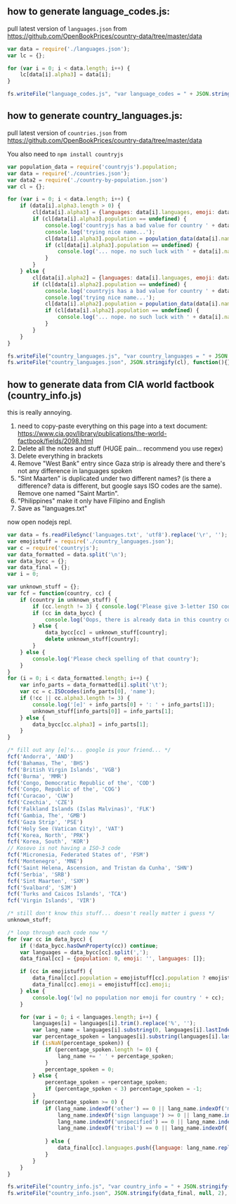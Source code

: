 ## how to generate language_codes.js:

pull latest version of `languages.json` from https://github.com/OpenBookPrices/country-data/tree/master/data

```js
var data = require('./languages.json');
var lc = {};

for (var i = 0; i < data.length; i++) {
    lc[data[i].alpha3] = data[i];
}

fs.writeFile("language_codes.js", "var language_codes = " + JSON.stringify(lc) + ";", function(){});
```

## how to generate country_languages.js:

pull latest version of `countries.json` from https://github.com/OpenBookPrices/country-data/tree/master/data

You also need to `npm install countryjs`

```js
var population_data = require('countryjs').population;
var data = require('./countries.json');
var data2 = require('./country-by-population.json')
var cl = {};

for (var i = 0; i < data.length; i++) {
    if (data[i].alpha3.length > 0) {
        cl[data[i].alpha3] = {languages: data[i].languages, emoji: data[i].emoji, population: population_data(data[i].alpha3, 'ISO3')};
        if (cl[data[i].alpha3].population == undefined) {
            console.log('countryjs has a bad value for country ' + data[i].alpha3);
            console.log('trying nice name...');
            cl[data[i].alpha3].population = population_data(data[i].name, 'name');
            if (cl[data[i].alpha3].population == undefined) {
                console.log('... nope. no such luck with ' + data[i].name + ' either. will need manual fixing.');
            }
        }
    } else {
        cl[data[i].alpha2] = {languages: data[i].languages, emoji: data[i].emoji, population: population_data(data[i].alpha2, 'ISO2')};
        if (cl[data[i].alpha2].population == undefined) {
            console.log('countryjs has a bad value for country ' + data[i].alpha2);
            console.log('trying nice name...');
            cl[data[i].alpha2].population = population_data(data[i].name, 'name');
            if (cl[data[i].alpha2].population == undefined) {
                console.log('... nope. no such luck with ' + data[i].name + ' either. will need manual fixing.');
            }
        }
    }
}

fs.writeFile("country_languages.js", "var country_languages = " + JSON.stringify(cl) + ";", function(){});
fs.writeFile("country_languages.json", JSON.stringify(cl), function(){});

```

## how to generate data from CIA world factbook (country_info.js)

this is really annoying.

1. need to copy-paste everything on this page into a text document: https://www.cia.gov/library/publications/the-world-factbook/fields/2098.html
2. Delete all the notes and stuff (HUGE pain... recommend you use regex)
3. Delete everything in brackets
4. Remove "West Bank" entry since Gaza strip is already there and there's not any difference in languages spoken
5. "Sint Maarten" is duplicated under two different names? (is there a difference? data is different, but google says ISO codes are the same). Remove one named "Saint Martin".
6. "Philippines" make it only have Filipino and English
4. Save as "languages.txt"

now open nodejs repl.

```js
var data = fs.readFileSync('languages.txt', 'utf8').replace('\r', '');
var emojistuff = require('./country_languages.json');
var c = require('countryjs');
var data_formatted = data.split('\n');
var data_bycc = {};
var data_final = {};
var i = 0;

var unknown_stuff = {};
var fcf = function(country, cc) {
    if (country in unknown_stuff) {
        if (cc.length != 3) { console.log('Please give 3-letter ISO code'); return; }
        if (cc in data_bycc) {
            console.log('Oops, there is already data in this country code...');
        } else {
            data_bycc[cc] = unknown_stuff[country];
            delete unknown_stuff[country];
        }
    } else {
        console.log('Please check spelling of that country');
    }
}
for (i = 0; i < data_formatted.length; i++) {
    var info_parts = data_formatted[i].split('\t');
    var cc = c.ISOcodes(info_parts[0], 'name');
    if (!cc || cc.alpha3.length != 3) {
        console.log('[e]' + info_parts[0] + ': ' + info_parts[1]);
        unknown_stuff[info_parts[0]] = info_parts[1];
    } else {
        data_bycc[cc.alpha3] = info_parts[1];
    }
}

/* fill out any [e]'s... google is your friend... */
fcf('Andorra', 'AND')
fcf('Bahamas, The', 'BHS')
fcf('British Virgin Islands', 'VGB')
fcf('Burma', 'MMR')
fcf('Congo, Democratic Republic of the', 'COD')
fcf('Congo, Republic of the', 'COG')
fcf('Curacao', 'CUW')
fcf('Czechia', 'CZE')
fcf('Falkland Islands (Islas Malvinas)', 'FLK')
fcf('Gambia, The', 'GMB')
fcf('Gaza Strip', 'PSE')
fcf('Holy See (Vatican City)', 'VAT')
fcf('Korea, North', 'PRK')
fcf('Korea, South', 'KOR')
// Kosovo is not having a ISO-3 code
fcf('Micronesia, Federated States of', 'FSM')
fcf('Montenegro', 'MNE')
fcf('Saint Helena, Ascension, and Tristan da Cunha', 'SHN')
fcf('Serbia', 'SRB')
fcf('Sint Maarten', 'SXM')
fcf('Svalbard', 'SJM')
fcf('Turks and Caicos Islands', 'TCA')
fcf('Virgin Islands', 'VIR')

/* still don't know this stuff... doesn't really matter i guess */
unknown_stuff;

/* loop through each code now */
for (var cc in data_bycc) {
    if (!data_bycc.hasOwnProperty(cc)) continue;
    var languages = data_bycc[cc].split(',');
    data_final[cc] = {population: 0, emoji: '', languages: []};

    if (cc in emojistuff) {
        data_final[cc].population = emojistuff[cc].population ? emojistuff[cc].population : 0;
        data_final[cc].emoji = emojistuff[cc].emoji;
    } else {
        console.log('[w] no population nor emoji for country ' + cc);
    }

    for (var i = 0; i < languages.length; i++) {
        languages[i] = languages[i].trim().replace('%', '');
        var lang_name = languages[i].substring(0, languages[i].lastIndexOf(' '));
        var percentage_spoken = languages[i].substring(languages[i].lastIndexOf(' ') + 1, languages[i].length);
        if (isNaN(percentage_spoken)) {
            if (percentage_spoken.length != 0) {
                lang_name += ' ' + percentage_spoken;
            }
            percentage_spoken = 0;
        } else {
            percentage_spoken = +percentage_spoken;
            if (percentage_spoken < 3) percentage_spoken = -1;
        }
        if (percentage_spoken >= 0) {
            if (lang_name.indexOf('other') == 0 || lang_name.indexOf('many') == 0 ||
                lang_name.indexOf('sign language') >= 0 || lang_name.indexOf('various') == 0 ||
                lang_name.indexOf('unspecified') == 0 || lang_name.indexOf('indigenous') >= 0 ||
                lang_name.indexOf('tribal') == 0 || lang_name.indexOf('dialect') >= 0) {
                
            } else {
                data_final[cc].languages.push({language: lang_name.replace('languages', '').trim(), percentage_spoken: percentage_spoken});
            }
        }
    }
}

fs.writeFile("country_info.js", "var country_info = " + JSON.stringify(data_final) + ";", function(){});
fs.writeFile("country_info.json", JSON.stringify(data_final, null, 2), function(){});

```



